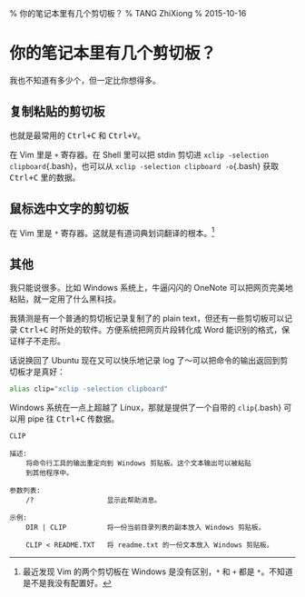 % 你的笔记本里有几个剪切板？
% TANG ZhiXiong
% 2015-10-16

你的笔记本里有几个剪切板？
=========================

我也不知道有多少个，但一定比你想得多。

复制粘贴的剪切板
----------------

也就是最常用的 <kbd>Ctrl+C</kbd> 和 <kbd>Ctrl+V</kbd>。

在 Vim 里是 `+` 寄存器。在 Shell 里可以把 stdin 剪切进 `xclip -selection clipboard`{.bash}，也可以从 `xclip -selection clipboard -o`{.bash} 获取 <kbd>Ctrl+C</kbd> 里的数据。

鼠标选中文字的剪切板
--------------------

在 Vim 里是 `*` 寄存器。这就是有道词典划词翻译的根本。[^vimonwindows]

[^vimonwindows]: 最近发现 Vim 的两个剪切板在 Windows 是没有区别，`*` 和 `+` 都是 `*`。不知道是不是我没有配置好。

其他
----

我只能说很多。比如 Windows 系统上，牛逼闪闪的 OneNote 可以把网页完美地粘贴，就一定用了什么黑科技。

我猜测是有一个普通的剪切板记录复制了的 plain text，但还有一些剪切板可以记录 <kbd>Ctrl+C</kbd> 时所处的软件。方便系统把网页片段转化成 Word 能识别的格式，保证样子不走形。

话说换回了 Ubuntu 现在又可以快乐地记录 log 了～可以把命令的输出返回到剪切板才是真好：

```bash
alias clip="xclip -selection clipboard"
```

Windows 系统在一点上超越了 Linux，那就是提供了一个自带的 `clip`{.bash} 可以用 pipe 往 <kbd>Ctrl+C</kbd> 传数据。

```plain
CLIP

描述:
    将命令行工具的输出重定向到 Windows 剪贴板。这个文本输出可以被粘贴
    到其他程序中。

参数列表:
    /?                  显示此帮助消息。

示例:
    DIR | CLIP          将一份当前目录列表的副本放入 Windows 剪贴板。

    CLIP < README.TXT   将 readme.txt 的一份文本放入 Windows 剪贴板。
```